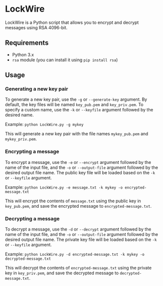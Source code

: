 # LockWire

LockWire is a Python script that allows you to encrypt and decrypt messages using RSA 4096-bit.

## Requirements
- Python 3.x
- `rsa` module (you can install it using `pip install rsa`)

## Usage

### Generating a new key pair
To generate a new key pair, use the `-g` or `--generate-key` argument. By default, the key files will be named `key_pub.pem` and `key_priv.pem`. To specify a custom name, use the `-k` or `--keyfile` argument followed by the desired name.

Example: `python LockWire.py -g mykey`

This will generate a new key pair with the file names `mykey_pub.pem` and `mykey_priv.pem`.

### Encrypting a message
To encrypt a message, use the `-e` or `--encrypt` argument followed by the name of the input file, and the `-o` or `--output-file` argument followed by the desired output file name. The public key file will be loaded based on the `-k` or `--keyfile` argument.

Example: `python LockWire.py -e message.txt -k mykey -o encrypted-message.txt`

This will encrypt the contents of `message.txt` using the public key in `key_pub.pem`, and save the encrypted message to `encrypted-message.txt`.

### Decrypting a message
To decrypt a message, use the `-d` or `--decrypt` argument followed by the name of the input file, and the `-o` or `--output-file` argument followed by the desired output file name. The private key file will be loaded based on the `-k` or `--keyfile` argument.

Example: `python LockWire.py -d encrypted-message.txt -k mykey -o decrypted-message.txt`

This will decrypt the contents of `encrypted-message.txt` using the private key in `key_priv.pem`, and save the decrypted message to `decrypted-message.txt`.
